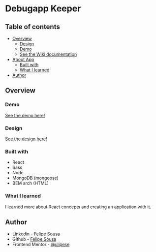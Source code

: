 # Debugapp Keeper

## Table of contents
- [Overview](#overview)
  - [Design](#design) 
  - [Demo](#demo)
  - [See the Wiki documentation](https://github.com/ulipese/debugapp-keeper/wiki)
- [About App](#my-process)
  - [Built with](#built-with)
  - [What I learned](#what-i-learned)
- [Author](#author)

## Overview

### Demo

<a href="https://keeper-debugapp.netlify.app/">See the demo here!</a>

### Design
  [See the design here!](https://www.figma.com/file/U66UhE1pqy1MJ26vB0MGnp/DebugApp-Keeper?type=design&node-id=0%3A1&t=Ovsh6a7Ugcqtyc9J-1) 
### Built with

- React
- Sass
- Node
- MongoDB (mongoose)
- BEM arch (HTML)

### What I learned

I learned more about React concepts and creating an application with it. 

## Author

- Linkedin - [Felipe Sousa](https://www.linkedin.com/in/ulipese)
- Github - [Felipe Sousa](https://www.github.com/ulipese)
- Frontend Mentor - [@ulipese](https://www.frontendmentor.io/profile/ulipese)
